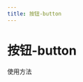 ```yaml
---
title: 按钮-button
---
```


# 按钮-button

使用方法
<ClientOnly>
<button-demos></button-demos>
</ClientOnly>
